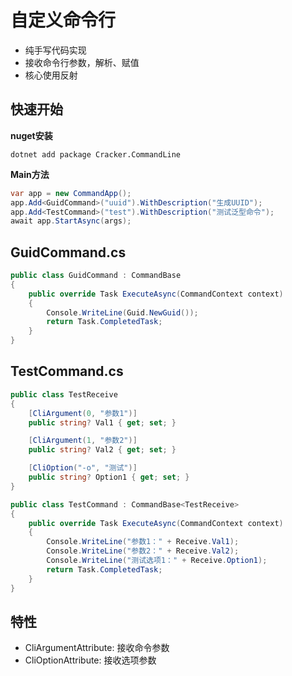 # 自定义命令行

* 纯手写代码实现
* 接收命令行参数，解析、赋值
* 核心使用反射

## 快速开始

**nuget安装**

`dotnet add package Cracker.CommandLine `

**Main方法**

```csharp
var app = new CommandApp();
app.Add<GuidCommand>("uuid").WithDescription("生成UUID");
app.Add<TestCommand>("test").WithDescription("测试泛型命令");
await app.StartAsync(args);
```

## GuidCommand.cs

```csharp
public class GuidCommand : CommandBase
{
    public override Task ExecuteAsync(CommandContext context)
    {
        Console.WriteLine(Guid.NewGuid());
        return Task.CompletedTask;
    }
}
```

## TestCommand.cs

```csharp
public class TestReceive
{
    [CliArgument(0, "参数1")]
    public string? Val1 { get; set; }

    [CliArgument(1, "参数2")]
    public string? Val2 { get; set; }

    [CliOption("-o", "测试")]
    public string? Option1 { get; set; }
}

public class TestCommand : CommandBase<TestReceive>
{
    public override Task ExecuteAsync(CommandContext context)
    {
        Console.WriteLine("参数1：" + Receive.Val1);
        Console.WriteLine("参数2：" + Receive.Val2);
        Console.WriteLine("测试选项1：" + Receive.Option1);
        return Task.CompletedTask;
    }
}
```

## 特性

* CliArgumentAttribute: 接收命令参数
* CliOptionAttribute: 接收选项参数